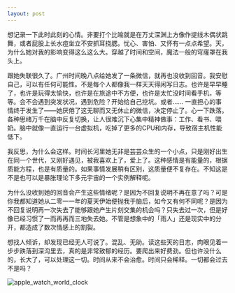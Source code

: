 ```yaml
---
layout: post
---
```


想记录一下此时此刻的心情。非要打个比喻就是在万丈深渊上方像作提线木偶状跳舞，或者屁股上长水痘坐立不安抓耳挠腮。忧心、害怕、又怀有一点点希望。天，为什么她对我的影响变得这么这么大。穿越了时间和空间，魔法一般的穹窿罩在我头上。

跟她失联很久了。广州时间晚八点给她发了一条微信，就再也没收到回音。我安慰自己，可以有任何可能性。不是每个人都像我一样天天得闲写日志。也许是早早睡了，也许是玩得太愉快，也许是在旅途中不方便，也许是太忙没时间看手机，等等。会不会遇到突发状况，遇到危险？开始给自己挖坑。或者…… 一直担心的事情终于发生了——她厌倦了这无聊而又无休止的微信，决定停止了。心一下跌落。各种思绪万千在脑中反复切换，让人很难沉下心集中精神做事：工作、看书、喂奶。脑中就像一直运行一台虚拟机，吃掉了更多的CPU和内存，导致宿主机性能低下。

我反思，为什么会这样。时间长河里她无非是芸芸众生的一个小点，只是刚好出生在同一个世代，又刚好遇见，被我喜欢上了，爱上了。这种感情是有能量的，根据质能方程，也是有质量的。如果事情发展稍有区别，这质量便不复存在。不知这是不是也可以是暴胀理论下多元宇宙的一个实例解释呢。

为什么没收到她的回音会产生这些情绪呢？是因为不回复说明不再在意了吗？可是你我都知道她从二零一一年的夏天伊始便抛我于脑后，如今又有何不同呢？是因为不回复说明再一次失去了能够跟她产生片刻交集的机会吗？只失去过一次，但是好像已经习惯了一而再再而三地失去她。不管是想象中的「雨人」还是现实中的分开，都造成了数次情感上的割裂。

想找人倾诉，却发现已经无人可说了。混乱、无助。读这些天的日志，肉眼见着一步步跌落到深沟里去，真的是非常致郁的经历。要爬出来好费劲。但也许没什么的，长大了，可以处理这一切。时间从来不会治愈。时间只会稀释。一切都会过去不是吗？

![apple_watch_world_clock](https://user-images.githubusercontent.com/7303373/137381368-e6092141-eb13-4cdf-a038-ce81a7c86254.jpg)
